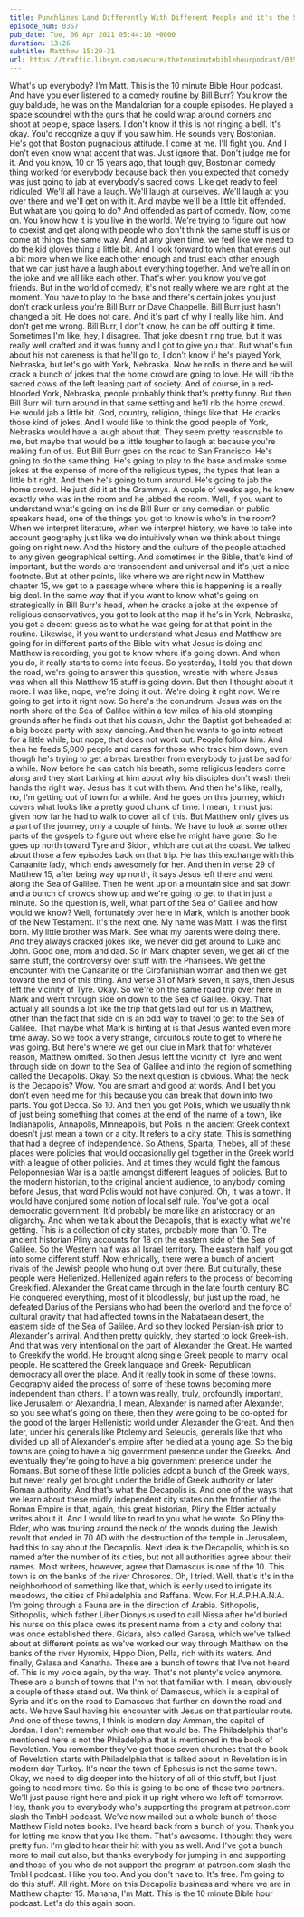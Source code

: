 ```yaml
---
title: Punchlines Land Differently With Different People and it's the Same Way With Jesus Stuff in the First Century
episode_num: 0357
pub_date: Tue, 06 Apr 2021 05:44:10 +0000
duration: 13:26
subtitle: Matthew 15:29-31
url: https://traffic.libsyn.com/secure/thetenminutebiblehourpodcast/0357_-_Punchlines_Land_Differently_With_Different_People_and_its_the_Same_Way_With_Jesus_Stuff_in_the_First_Century.mp3
---
```


 What's up everybody? I'm Matt. This is the 10 minute Bible Hour podcast. And have you ever listened to a comedy routine by Bill Burr? You know the guy baldude, he was on the Mandalorian for a couple episodes. He played a space scoundrel with the guns that he could wrap around corners and shoot at people, space lasers. I don't know if this is not ringing a bell. It's okay. You'd recognize a guy if you saw him. He sounds very Bostonian. He's got that Boston pugnacious attitude. I come at me. I'll fight you. And I don't even know what accent that was. Just ignore that. Don't judge me for it. And you know, 10 or 15 years ago, that tough guy, Bostonian comedy thing worked for everybody because back then you expected that comedy was just going to jab at everybody's sacred cows. Like get ready to feel ridiculed. We'll all have a laugh. We'll laugh at ourselves. We'll laugh at you over there and we'll get on with it. And maybe we'll be a little bit offended. But what are you going to do? And offended as part of comedy. Now, come on. You know how it is you live in the world. We're trying to figure out how to coexist and get along with people who don't think the same stuff is us or come at things the same way. And at any given time, we feel like we need to do the kid gloves thing a little bit. And I look forward to when that evens out a bit more when we like each other enough and trust each other enough that we can just have a laugh about everything together. And we're all in on the joke and we all like each other. That's when you know you've got friends. But in the world of comedy, it's not really where we are right at the moment. You have to play to the base and there's certain jokes you just don't crack unless you're Bill Burr or Dave Chappelle. Bill Burr just hasn't changed a bit. He does not care. And it's part of why I really like him. And don't get me wrong. Bill Burr, I don't know, he can be off putting it time. Sometimes I'm like, hey, I disagree. That joke doesn't ring true, but it was really well crafted and it was funny and I got to give you that. But what's fun about his not careness is that he'll go to, I don't know if he's played York, Nebraska, but let's go with York, Nebraska. Now he rolls in there and he will crack a bunch of jokes that the home crowd are going to love. He will rib the sacred cows of the left leaning part of society. And of course, in a red-blooded York, Nebraska, people probably think that's pretty funny. But then Bill Burr will turn around in that same setting and he'll rib the home crowd. He would jab a little bit. God, country, religion, things like that. He cracks those kind of jokes. And I would like to think the good people of York, Nebraska would have a laugh about that. They seem pretty reasonable to me, but maybe that would be a little tougher to laugh at because you're making fun of us. But Bill Burr goes on the road to San Francisco. He's going to do the same thing. He's going to play to the base and make some jokes at the expense of more of the religious types, the types that lean a little bit right. And then he's going to turn around. He's going to jab the home crowd. He just did it at the Grammys. A couple of weeks ago, he knew exactly who was in the room and he jabbed the room. Well, if you want to understand what's going on inside Bill Burr or any comedian or public speakers head, one of the things you got to know is who's in the room? When we interpret literature, when we interpret history, we have to take into account geography just like we do intuitively when we think about things going on right now. And the history and the culture of the people attached to any given geographical setting. And sometimes in the Bible, that's kind of important, but the words are transcendent and universal and it's just a nice footnote. But at other points, like where we are right now in Matthew chapter 15, we get to a passage where where this is happening is a really big deal. In the same way that if you want to know what's going on strategically in Bill Burr's head, when he cracks a joke at the expense of religious conservatives, you got to look at the map if he's in York, Nebraska, you got a decent guess as to what he was going for at that point in the routine. Likewise, if you want to understand what Jesus and Matthew are going for in different parts of the Bible with what Jesus is doing and Matthew is recording, you got to know where it's going down. And when you do, it really starts to come into focus. So yesterday, I told you that down the road, we're going to answer this question, wrestle with where Jesus was when all this Matthew 15 stuff is going down. But then I thought about it more. I was like, nope, we're doing it out. We're doing it right now. We're going to get into it right now. So here's the conundrum. Jesus was on the north shore of the Sea of Galilee within a few miles of his old stomping grounds after he finds out that his cousin, John the Baptist got beheaded at a big booze party with sexy dancing. And then he wants to go into retreat for a little while, but nope, that does not work out. People follow him. And then he feeds 5,000 people and cares for those who track him down, even though he's trying to get a break breather from everybody to just be sad for a while. Now before he can catch his breath, some religious leaders come along and they start barking at him about why his disciples don't wash their hands the right way. Jesus has it out with them. And then he's like, really, no, I'm getting out of town for a while. And he goes on this journey, which covers what looks like a pretty good chunk of time. I mean, it must just given how far he had to walk to cover all of this. But Matthew only gives us a part of the journey, only a couple of hints. We have to look at some other parts of the gospels to figure out where else he might have gone. So he goes up north toward Tyre and Sidon, which are out at the coast. We talked about those a few episodes back on that trip. He has this exchange with this Canaanite lady, which ends awesomely for her. And then in verse 29 of Matthew 15, after being way up north, it says Jesus left there and went along the Sea of Galilee. Then he went up on a mountain side and sat down and a bunch of crowds show up and we're going to get to that in just a minute. So the question is, well, what part of the Sea of Galilee and how would we know? Well, fortunately over here in Mark, which is another book of the New Testament. It's the next one. My name was Matt. I was the first born. My little brother was Mark. See what my parents were doing there. And they always cracked jokes like, we never did get around to Luke and John. Good one, mom and dad. So in Mark chapter seven, we get all of the same stuff, the controversy over stuff with the Pharisees. We get the encounter with the Canaanite or the Cirofanishian woman and then we get toward the end of this thing. And verse 31 of Mark seven, it says, then Jesus left the vicinity of Tyre. Okay. So we're on the same road trip over here in Mark and went through side on down to the Sea of Galilee. Okay. That actually all sounds a lot like the trip that gets laid out for us in Matthew, other than the fact that side on is an odd way to travel to get to the Sea of Galilee. That maybe what Mark is hinting at is that Jesus wanted even more time away. So we took a very strange, circuitous route to get to where he was going. But here's where we get our clue in Mark that for whatever reason, Matthew omitted. So then Jesus left the vicinity of Tyre and went through side on down to the Sea of Galilee and into the region of something called the Decapolis. Okay. So the next question is obvious. What the heck is the Decapolis? Wow. You are smart and good at words. And I bet you don't even need me for this because you can break that down into two parts. You got Decca. So 10. And then you got Polis, which we usually think of just being something that comes at the end of the name of a town, like Indianapolis, Annapolis, Minneapolis, but Polis in the ancient Greek context doesn't just mean a town or a city. It refers to a city state. This is something that had a degree of independence. So Athens, Sparta, Thebes, all of these places were policies that would occasionally gel together in the Greek world with a league of other policies. And at times they would fight the famous Peloponnesian War is a battle amongst different leagues of policies. But to the modern historian, to the original ancient audience, to anybody coming before Jesus, that word Polis would not have conjured. Oh, it was a town. It would have conjured some notion of local self rule. You've got a local democratic government. It'd probably be more like an aristocracy or an oligarchy. And when we talk about the Decapolis, that is exactly what we're getting. This is a collection of city states, probably more than 10. The ancient historian Pliny accounts for 18 on the eastern side of the Sea of Galilee. So the Western half was all Israel territory. The eastern half, you got into some different stuff. Now ethnically, there were a bunch of ancient rivals of the Jewish people who hung out over there. But culturally, these people were Hellenized. Hellenized again refers to the process of becoming Greekified. Alexander the Great came through in the late fourth century BC. He conquered everything, most of it bloodlessly, but just up the road, he defeated Darius of the Persians who had been the overlord and the force of cultural gravity that had affected towns in the Nabataean desert, the eastern side of the Sea of Galilee. And so they looked Persian-ish prior to Alexander's arrival. And then pretty quickly, they started to look Greek-ish. And that was very intentional on the part of Alexander the Great. He wanted to Greekify the world. He brought along single Greek people to marry local people. He scattered the Greek language and Greek- Republican democracy all over the place. And it really took in some of these towns. Geography aided the process of some of these towns becoming more independent than others. If a town was really, truly, profoundly important, like Jerusalem or Alexandria, I mean, Alexander is named after Alexander, so you see what's going on there, then they were going to be co-opted for the good of the larger Hellenistic world under Alexander the Great. And then later, under his generals like Ptolemy and Seleucis, generals like that who divided up all of Alexander's empire after he died at a young age. So the big towns are going to have a big government presence under the Greeks. And eventually they're going to have a big government presence under the Romans. But some of these little policies adopt a bunch of the Greek ways, but never really get brought under the bridle of Greek authority or later Roman authority. And that's what the Decapolis is. And one of the ways that we learn about these mildly independent city states on the frontier of the Roman Empire is that, again, this great historian, Pliny the Elder actually writes about it. And I would like to read to you what he wrote. So Pliny the Elder, who was touring around the neck of the woods during the Jewish revolt that ended in 70 AD with the destruction of the temple in Jerusalem, had this to say about the Decapolis. Next idea is the Decapolis, which is so named after the number of its cities, but not all authorities agree about their names. Most writers, however, agree that Damascus is one of the 10. This town is on the banks of the river Chrosoros. Oh, I tried. Well, that's it's in the neighborhood of something like that, which is eerily used to irrigate its meadows, the cities of Philadelphia and Raffana. Wow. For H.A.P.H.A.N.A. I'm going through a Fauna are in the direction of Arabia. Sithopolis, Sithopolis, which father Liber Dionysus used to call Nissa after he'd buried his nurse on this place owes its present name from a city and colony that was once established there. Gidara, also called Garasa, which we've talked about at different points as we've worked our way through Matthew on the banks of the river Hyromix, Hippo Dion, Pella, rich with its waters. And finally, Galasa and Kanatha. These are a bunch of towns that I've not heard of. This is my voice again, by the way. That's not plenty's voice anymore. These are a bunch of towns that I'm not that familiar with. I mean, obviously a couple of these stand out. We think of Damascus, which is a capital of Syria and it's on the road to Damascus that further on down the road and acts. We have Saul having his encounter with Jesus on that particular route. And one of these towns, I think is modern day Amman, the capital of Jordan. I don't remember which one that would be. The Philadelphia that's mentioned here is not the Philadelphia that is mentioned in the book of Revelation. You remember they've got those seven churches that the book of Revelation starts with Philadelphia that is talked about in Revelation is in modern day Turkey. It's near the town of Ephesus is not the same town. Okay, we need to dig deeper into the history of all of this stuff, but I just going to need more time. So this is going to be one of those two partners. We'll just pause right here and pick it up right where we left off tomorrow. Hey, thank you to everybody who's supporting the program at patreon.com slash the TmbH podcast. We've now mailed out a whole bunch of those Matthew Field notes books. I've heard back from a bunch of you. Thank you for letting me know that you like them. That's awesome. I thought they were pretty fun. I'm glad to hear their hit with you as well. And I've got a bunch more to mail out also, but thanks everybody for jumping in and supporting and those of you who do not support the program at patreon.com slash the TmbH podcast. I like you too. And you don't have to. It's free. I'm going to do this stuff. All right. More on this Decapolis business and where we are in Matthew chapter 15. Manana, I'm Matt. This is the 10 minute Bible hour podcast. Let's do this again soon.